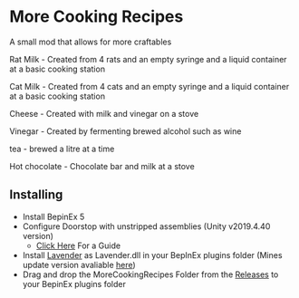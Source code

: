 # More Cooking Recipes

A small mod that allows for more craftables

Rat Milk - Created from 4 rats and an empty syringe and a liquid container at a basic cooking station

Cat Milk - Created from 4 cats and an empty syringe and a liquid container at a basic cooking station

Cheese - Created with milk and vinegar on a stove

Vinegar - Created by fermenting brewed alcohol such as wine

tea - brewed a litre at a time

Hot chocolate - Chocolate bar and milk at a stove


## Installing

- Install BepinEx 5
- Configure Doorstop with unstripped assemblies (Unity v2019.4.40 version)
  - [Click Here](https://obenseuermodding.github.io/Information/www/Guides/Configuring-Doorstop.html) For a Guide
- Install [Lavender](https://github.com/leonarudo/Lavender/tree/main) as Lavender.dll in your BepInEx plugins folder (Mines update version avaliable [here](https://github.com/hiemas-lerastad/OS-MoreCookingRecipes/releases/tag/Lavender))
- Drag and drop the MoreCookingRecipes Folder from the [Releases](https://github.com/hiemas-lerastad/OS-MoreCookingRecipes/releases/tag/Main) to your BepinEx plugins folder
